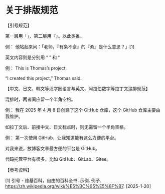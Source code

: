 # 关于排版规范

【引号规范】

第一层用「」，第二层用『』。以此类推。

例：
他站起来问：「老师，『有条不紊』的『紊』是什么意思？」[1]

英文内容则是分别用 “ ” 和 ‘’

例：
This is Thomas’s project.

“I created this project,” Thomas said.

【中文、日文、韩文等汉字圈语言与英文、阿拉伯数字等拉丁文混排规范】

混排时，两者间应留一个半角空格。

例：
我在 2025 年 4 月 8 日创建了这个 GitHub 仓库，这个 GitHub 仓库主要由我维护。

如拉丁文后、前接中文、日文标点时，则无需留一个半角空格。

例：
第一次使用 GitHub，让我知道能有这么方便的平台。

对我来说，放博客文章最方便的平台是 GitHub。

代码托管平台有很多，比如 GitHub、GitLab、Gitee。


【参考资料】

[1] 引号 - 维基百科，自由的百科全书. 示例. 例子. https://zh.wikipedia.org/wiki/%E5%BC%95%E5%8F%B7. [2025-1-20]
